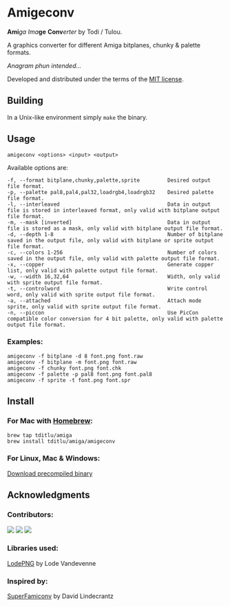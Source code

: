 # Amigeconv
**Ami**_ga_ _Ima_**ge** **Conv**_erter_ by Todi / Tulou.

A graphics converter for different Amiga bitplanes, chunky & palette formats.

*Anagram phun intended...*

Developed and distributed under the terms of the [MIT license](./LICENSE).

## Building

In a Unix-like environment simply `make` the binary.

## Usage

```
amigeconv <options> <input> <output>
```

Available options are:

```
-f, --format bitplane,chunky,palette,sprite         Desired output file format.
-p, --palette pal8,pal4,pal32,loadrgb4,loadrgb32    Desired palette file format.
-l, --interleaved                                   Data in output file is stored in interleaved format, only valid with bitplane output file format.
-m, --mask [inverted]                               Data in output file is stored as a mask, only valid with bitplane output file format.
-d, --depth 1-8                                     Number of bitplane saved in the output file, only valid with bitplane or sprite output file format.
-c, --colors 1-256                                  Number of colors saved in the output file, only valid with palette output file format.
-x, --copper                                        Generate copper list, only valid with palette output file format.
-w, --width 16,32,64                                Width, only valid with sprite output file format.
-t, --controlword                                   Write control word, only valid with sprite output file format.
-a, --attached                                      Attach mode sprite, only valid with sprite output file format.
-n, --piccon                                        Use PicCon compatible color conversion for 4 bit palette, only valid with palette output file format.
```

### Examples:

```
amigeconv -f bitplane -d 8 font.png font.raw
amigeconv -f bitplane -m font.png font.raw
amigeconv -f chunky font.png font.chk
amigeconv -f palette -p pal8 font.png font.pal8
amigeconv -f sprite -t font.png font.spr
```

## Install

### For Mac with [Homebrew](https://github.com/tditlu/homebrew-amiga):

 ```
 brew tap tditlu/amiga
 brew install tditlu/amiga/amigeconv
 ```

### For Linux, Mac & Windows:

[Download precompiled binary](https://github.com/tditlu/amigeconv/releases)


## Acknowledgments

### Contributors:

[![](https://github.com/tditlu.png?size=24)](https://github.com/tditlu)
[![](https://github.com/timfel.png?size=24)](https://github.com/timfel)
[![](https://github.com/timfel.png?size=24)](https://github.com/izero79)

### Libraries used:

[LodePNG](http://lodev.org/lodepng/) by Lode Vandevenne

### Inspired by:

[SuperFamiconv](https://github.com/Optiroc/SuperFamiconv) by David Lindecrantz
